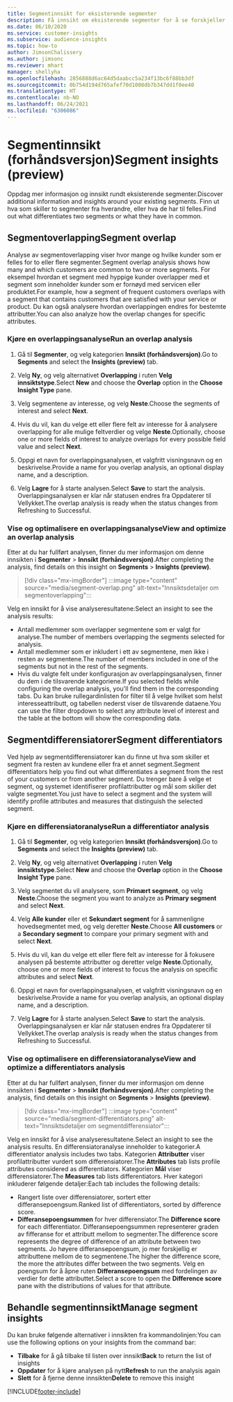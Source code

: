 ```yaml
---
title: Segmentinnsikt for eksisterende segmenter
description: Få innsikt om eksisterende segmenter for å se forskjeller og felles trekk.
ms.date: 06/10/2020
ms.service: customer-insights
ms.subservice: audience-insights
ms.topic: how-to
author: JimsonChalissery
ms.author: jimsonc
ms.reviewer: mhart
manager: shellyha
ms.openlocfilehash: 2856888d6ac64d5daabcc5a234f13bc6f88bb3df
ms.sourcegitcommit: 0b754d194d765afef70d1008db7b347dd1f0ee40
ms.translationtype: HT
ms.contentlocale: nb-NO
ms.lasthandoff: 06/24/2021
ms.locfileid: "6306086"
---
```

# <a name="segment-insights-preview"></a><span data-ttu-id="36f54-103">Segmentinnsikt (forhåndsversjon)</span><span class="sxs-lookup"><span data-stu-id="36f54-103">Segment insights (preview)</span></span>

<span data-ttu-id="36f54-104">Oppdag mer informasjon og innsikt rundt eksisterende segmenter.</span><span class="sxs-lookup"><span data-stu-id="36f54-104">Discover additional information and insights around your existing segments.</span></span> <span data-ttu-id="36f54-105">Finn ut hva som skiller to segmenter fra hverandre, eller hva de har til felles.</span><span class="sxs-lookup"><span data-stu-id="36f54-105">Find out what differentiates two segments or what they have in common.</span></span>

## <a name="segment-overlap"></a><span data-ttu-id="36f54-106">Segmentoverlapping</span><span class="sxs-lookup"><span data-stu-id="36f54-106">Segment overlap</span></span>

<span data-ttu-id="36f54-107">Analyse av segmentoverlapping viser hvor mange og hvilke kunder som er felles for to eller flere segmenter.</span><span class="sxs-lookup"><span data-stu-id="36f54-107">Segment overlap analysis shows how many and which customers are common to two or more segments.</span></span> <span data-ttu-id="36f54-108">For eksempel hvordan et segment med hyppige kunder overlapper med et segment som inneholder kunder som er fornøyd med servicen eller produktet.</span><span class="sxs-lookup"><span data-stu-id="36f54-108">For example, how a segment of frequent customers overlaps with a segment that contains customers that are satisfied with your service or product.</span></span>
<span data-ttu-id="36f54-109">Du kan også analysere hvordan overlappingen endres for bestemte attributter.</span><span class="sxs-lookup"><span data-stu-id="36f54-109">You can also analyze how the overlap changes for specific attributes.</span></span>

### <a name="run-an-overlap-analysis"></a><span data-ttu-id="36f54-110">Kjøre en overlappingsanalyse</span><span class="sxs-lookup"><span data-stu-id="36f54-110">Run an overlap analysis</span></span>

1. <span data-ttu-id="36f54-111">Gå til **Segmenter**, og velg kategorien **Innsikt (forhåndsversjon)**.</span><span class="sxs-lookup"><span data-stu-id="36f54-111">Go to **Segments** and select the **Insights (preview)** tab.</span></span>

1. <span data-ttu-id="36f54-112">Velg **Ny**, og velg alternativet **Overlapping** i ruten **Velg innsiktstype**.</span><span class="sxs-lookup"><span data-stu-id="36f54-112">Select **New** and choose the **Overlap** option in the **Choose Insight Type** pane.</span></span>

1. <span data-ttu-id="36f54-113">Velg segmentene av interesse, og velg **Neste**.</span><span class="sxs-lookup"><span data-stu-id="36f54-113">Choose the segments of interest and select **Next**.</span></span>

1. <span data-ttu-id="36f54-114">Hvis du vil, kan du velge ett eller flere felt av interesse for å analysere overlapping for alle mulige feltverdier og velge **Neste**.</span><span class="sxs-lookup"><span data-stu-id="36f54-114">Optionally, choose one or more fields of interest to analyze overlaps for every possible field value and select **Next**.</span></span>

1. <span data-ttu-id="36f54-115">Oppgi et navn for overlappingsanalysen, et valgfritt visningsnavn og en beskrivelse.</span><span class="sxs-lookup"><span data-stu-id="36f54-115">Provide a name for you overlap analysis, an optional display name, and a description.</span></span>

1. <span data-ttu-id="36f54-116">Velg **Lagre** for å starte analysen.</span><span class="sxs-lookup"><span data-stu-id="36f54-116">Select **Save** to start the analysis.</span></span> <span data-ttu-id="36f54-117">Overlappingsanalysen er klar når statusen endres fra Oppdaterer til Vellykket.</span><span class="sxs-lookup"><span data-stu-id="36f54-117">The overlap analysis is ready when the status changes from Refreshing to Successful.</span></span>

### <a name="view-and-optimize-an-overlap-analysis"></a><span data-ttu-id="36f54-118">Vise og optimalisere en overlappingsanalyse</span><span class="sxs-lookup"><span data-stu-id="36f54-118">View and optimize an overlap analysis</span></span>

<span data-ttu-id="36f54-119">Etter at du har fullført analysen, finner du mer informasjon om denne innsikten i **Segmenter** > **Innsikt (forhåndsversjon)**.</span><span class="sxs-lookup"><span data-stu-id="36f54-119">After completing the analysis, find details on this insight on **Segments** > **Insights (preview)**.</span></span>

> [!div class="mx-imgBorder"]
> :::image type="content" source="media/segment-overlap.png" alt-text="Innsiktsdetaljer om segmentoverlapping":::

<span data-ttu-id="36f54-121">Velg en innsikt for å vise analyseresultatene:</span><span class="sxs-lookup"><span data-stu-id="36f54-121">Select an insight to see the analysis results:</span></span>

- <span data-ttu-id="36f54-122">Antall medlemmer som overlapper segmentene som er valgt for analyse.</span><span class="sxs-lookup"><span data-stu-id="36f54-122">The number of members overlapping the segments selected for analysis.</span></span>
- <span data-ttu-id="36f54-123">Antall medlemmer som er inkludert i ett av segmentene, men ikke i resten av segmentene.</span><span class="sxs-lookup"><span data-stu-id="36f54-123">The number of members included in one of the segments but not in the rest of the segments.</span></span>
- <span data-ttu-id="36f54-124">Hvis du valgte felt under konfigurasjon av overlappingsanalysen, finner du dem i de tilsvarende kategoriene.</span><span class="sxs-lookup"><span data-stu-id="36f54-124">If you selected fields while configuring the overlap analysis, you'll find them in the corresponding tabs.</span></span> <span data-ttu-id="36f54-125">Du kan bruke rullegardinlisten for filter til å velge hvilket som helst interesseattributt, og tabellen nederst viser de tilsvarende dataene.</span><span class="sxs-lookup"><span data-stu-id="36f54-125">You can use the filter dropdown to select any attribute level of interest and the table at the bottom will show the corresponding data.</span></span>

## <a name="segment-differentiators"></a><span data-ttu-id="36f54-126">Segmentdifferensiatorer</span><span class="sxs-lookup"><span data-stu-id="36f54-126">Segment differentiators</span></span>

<span data-ttu-id="36f54-127">Ved hjelp av segmentdifferensiatorer kan du finne ut hva som skiller et segment fra resten av kundene eller fra et annet segment.</span><span class="sxs-lookup"><span data-stu-id="36f54-127">Segment differentiators help you find out what differentiates a segment from the rest of your customers or from another segment.</span></span> <span data-ttu-id="36f54-128">Du trenger bare å velge et segment, og systemet identifiserer profilattributter og mål som skiller det valgte segmentet.</span><span class="sxs-lookup"><span data-stu-id="36f54-128">You just have to select a segment and the system will identify profile attributes and measures that distinguish the selected segment.</span></span>

### <a name="run-a-differentiator-analysis"></a><span data-ttu-id="36f54-129">Kjøre en differensiatoranalyse</span><span class="sxs-lookup"><span data-stu-id="36f54-129">Run a differentiator analysis</span></span>

1. <span data-ttu-id="36f54-130">Gå til **Segmenter**, og velg kategorien **Innsikt (forhåndsversjon)**.</span><span class="sxs-lookup"><span data-stu-id="36f54-130">Go to **Segments** and select the **Insights (preview)** tab.</span></span>

1. <span data-ttu-id="36f54-131">Velg **Ny**, og velg alternativet **Overlapping** i ruten **Velg innsiktstype**.</span><span class="sxs-lookup"><span data-stu-id="36f54-131">Select **New** and choose the **Overlap** option in the **Choose Insight Type** pane.</span></span>

1. <span data-ttu-id="36f54-132">Velg segmentet du vil analysere, som **Primært segment**, og velg **Neste**.</span><span class="sxs-lookup"><span data-stu-id="36f54-132">Choose the segment you want to analyze as **Primary segment** and select **Next**.</span></span>

1. <span data-ttu-id="36f54-133">Velg **Alle kunder** eller et **Sekundært segment** for å sammenligne hovedsegmentet med, og velg deretter **Neste**.</span><span class="sxs-lookup"><span data-stu-id="36f54-133">Choose **All customers** or a **Secondary segment** to compare your primary segment with and select **Next**.</span></span>

1. <span data-ttu-id="36f54-134">Hvis du vil, kan du velge ett eller flere felt av interesse for å fokusere analysen på bestemte attributter og deretter velge **Neste**.</span><span class="sxs-lookup"><span data-stu-id="36f54-134">Optionally, choose one or more fields of interest to focus the analysis on specific attributes and select **Next**.</span></span>

1. <span data-ttu-id="36f54-135">Oppgi et navn for overlappingsanalysen, et valgfritt visningsnavn og en beskrivelse.</span><span class="sxs-lookup"><span data-stu-id="36f54-135">Provide a name for you overlap analysis, an optional display name, and a description.</span></span>

1. <span data-ttu-id="36f54-136">Velg **Lagre** for å starte analysen.</span><span class="sxs-lookup"><span data-stu-id="36f54-136">Select **Save** to start the analysis.</span></span> <span data-ttu-id="36f54-137">Overlappingsanalysen er klar når statusen endres fra Oppdaterer til Vellykket.</span><span class="sxs-lookup"><span data-stu-id="36f54-137">The overlap analysis is ready when the status changes from Refreshing to Successful.</span></span>

### <a name="view-and-optimize-a-differentiators-analysis"></a><span data-ttu-id="36f54-138">Vise og optimalisere en differensiatoranalyse</span><span class="sxs-lookup"><span data-stu-id="36f54-138">View and optimize a differentiators analysis</span></span>

<span data-ttu-id="36f54-139">Etter at du har fullført analysen, finner du mer informasjon om denne innsikten i **Segmenter** > **Innsikt (forhåndsversjon)**.</span><span class="sxs-lookup"><span data-stu-id="36f54-139">After completing the analysis, find details on this insight on **Segments** > **Insights (preview)**.</span></span>

> [!div class="mx-imgBorder"]
> :::image type="content" source="media/segment-differentiators.png" alt-text="Innsiktsdetaljer om segmentdifferensiator":::

<span data-ttu-id="36f54-141">Velg en innsikt for å vise analyseresultatene.</span><span class="sxs-lookup"><span data-stu-id="36f54-141">Select an insight to see the analysis results.</span></span> <span data-ttu-id="36f54-142">En differensiatoranalyse inneholder to kategorier.</span><span class="sxs-lookup"><span data-stu-id="36f54-142">A differentiator analysis includes two tabs.</span></span> <span data-ttu-id="36f54-143">Kategorien **Attributter** viser profilattributter vurdert som differensiatorer.</span><span class="sxs-lookup"><span data-stu-id="36f54-143">The **Attributes** tab lists profile attributes considered as differentiators.</span></span> <span data-ttu-id="36f54-144">Kategorien **Mål** viser differensiatorer.</span><span class="sxs-lookup"><span data-stu-id="36f54-144">The **Measures** tab lists differentiators.</span></span> <span data-ttu-id="36f54-145">Hver kategori inkluderer følgende detaljer:</span><span class="sxs-lookup"><span data-stu-id="36f54-145">Each tab includes the following details:</span></span>

- <span data-ttu-id="36f54-146">Rangert liste over differensiatorer, sortert etter differansepoengsum.</span><span class="sxs-lookup"><span data-stu-id="36f54-146">Ranked list of differentiators, sorted by difference score.</span></span>
- <span data-ttu-id="36f54-147">**Differansepoengsummen** for hver differensiator.</span><span class="sxs-lookup"><span data-stu-id="36f54-147">The **Difference score** for each differentiator.</span></span> <span data-ttu-id="36f54-148">Differansepoengsummen representerer graden av fifferanse for et attributt mellom to segmenter.</span><span class="sxs-lookup"><span data-stu-id="36f54-148">The difference score represents the degree of difference of an attribute between two segments.</span></span> <span data-ttu-id="36f54-149">Jo høyere differansepoengsum, jo mer forskjellig er attributtene mellom de to segmentene.</span><span class="sxs-lookup"><span data-stu-id="36f54-149">The higher the difference score, the more the attributes differ between the two segments.</span></span> <span data-ttu-id="36f54-150">Velg en poengsum for å åpne ruten **Differansepoengsum** med fordelingen av verdier for dette attributtet.</span><span class="sxs-lookup"><span data-stu-id="36f54-150">Select a score to open the **Difference score** pane with the distributions of values for that attribute.</span></span>

## <a name="manage-segment-insights"></a><span data-ttu-id="36f54-151">Behandle segmentinnsikt</span><span class="sxs-lookup"><span data-stu-id="36f54-151">Manage segment insights</span></span>

<span data-ttu-id="36f54-152">Du kan bruke følgende alternativer i innsikten fra kommandolinjen:</span><span class="sxs-lookup"><span data-stu-id="36f54-152">You can use the following options on your insights from the command bar:</span></span>

- <span data-ttu-id="36f54-153">**Tilbake** for å gå tilbake til listen over innsikt</span><span class="sxs-lookup"><span data-stu-id="36f54-153">**Back** to return the list of insights</span></span>
- <span data-ttu-id="36f54-154">**Oppdater** for å kjøre analysen på nytt</span><span class="sxs-lookup"><span data-stu-id="36f54-154">**Refresh** to run the analysis again</span></span>
- <span data-ttu-id="36f54-155">**Slett** for å fjerne denne innsikten</span><span class="sxs-lookup"><span data-stu-id="36f54-155">**Delete** to remove this insight</span></span>


[!INCLUDE[footer-include](../includes/footer-banner.md)]